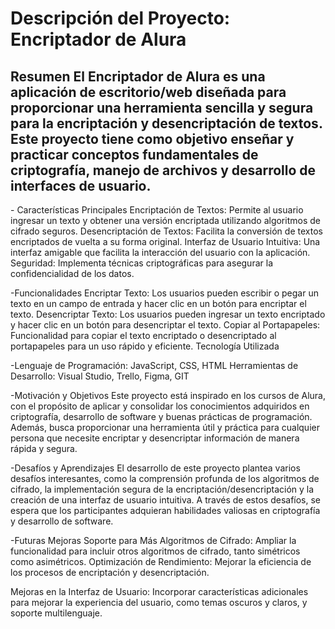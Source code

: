 <h1>Descripción del Proyecto: Encriptador de Alura</h1>

<h2>Resumen
El Encriptador de Alura es una aplicación de escritorio/web diseñada para proporcionar una herramienta sencilla y segura para la encriptación y desencriptación de textos. Este proyecto tiene como objetivo enseñar y practicar conceptos fundamentales de criptografía, manejo de archivos y desarrollo de interfaces de usuario.</h2>

<p>- Características Principales
Encriptación de Textos: Permite al usuario ingresar un texto y obtener una versión encriptada utilizando algoritmos de cifrado seguros.
Desencriptación de Textos: Facilita la conversión de textos encriptados de vuelta a su forma original.
Interfaz de Usuario Intuitiva: Una interfaz amigable que facilita la interacción del usuario con la aplicación.
Seguridad: Implementa técnicas criptográficas para asegurar la confidencialidad de los datos.

-Funcionalidades
Encriptar Texto: Los usuarios pueden escribir o pegar un texto en un campo de entrada y hacer clic en un botón para encriptar el texto.
Desencriptar Texto: Los usuarios pueden ingresar un texto encriptado y hacer clic en un botón para desencriptar el texto.
Copiar al Portapapeles: Funcionalidad para copiar el texto encriptado o desencriptado al portapapeles para un uso rápido y eficiente.
Tecnología Utilizada

-Lenguaje de Programación: JavaScript, CSS, HTML
Herramientas de Desarrollo: Visual Studio, Trello, Figma, GIT 

-Motivación y Objetivos
Este proyecto está inspirado en los cursos de Alura, con el propósito de aplicar y consolidar los conocimientos adquiridos en criptografía, desarrollo de software y buenas prácticas de programación. Además, busca proporcionar una herramienta útil y práctica para cualquier persona que necesite encriptar y desencriptar información de manera rápida y segura.

-Desafíos y Aprendizajes
El desarrollo de este proyecto plantea varios desafíos interesantes, como la comprensión profunda de los algoritmos de cifrado, la implementación segura de la encriptación/desencriptación y la creación de una interfaz de usuario intuitiva. A través de estos desafíos, se espera que los participantes adquieran habilidades valiosas en criptografía y desarrollo de software.

-Futuras Mejoras
Soporte para Más Algoritmos de Cifrado: Ampliar la funcionalidad para incluir otros algoritmos de cifrado, tanto simétricos como asimétricos.
Optimización de Rendimiento: Mejorar la eficiencia de los procesos de encriptación y desencriptación. </p>
Mejoras en la Interfaz de Usuario: Incorporar características adicionales para mejorar la experiencia del usuario, como temas oscuros y claros, y soporte multilenguaje.
